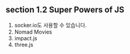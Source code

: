 ## section 1.2 Super Powers of JS

1. socker.io도 사용할 수 있습니다.
2. Nomad Movies
3. impact.js
4. three.js
